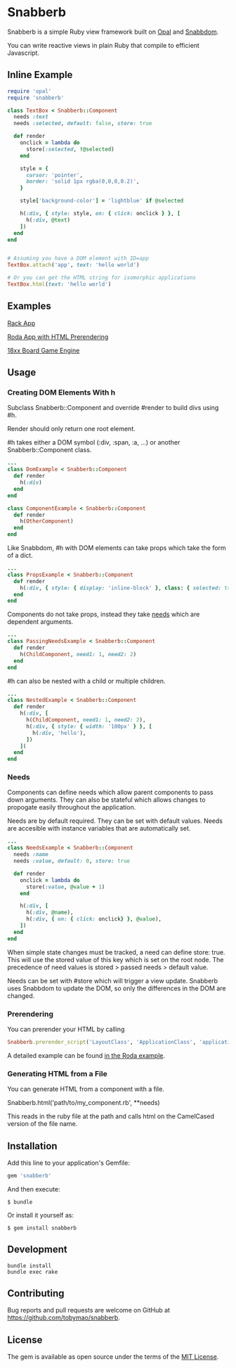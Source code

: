 # Snabberb

Snabberb is a simple Ruby view framework built on [Opal](https://github.com/opal/opal) and [Snabbdom](https://github.com/snabbdom/snabbdom).

You can write reactive views in plain Ruby that compile to efficient Javascript.

## Inline Example

```ruby
require 'opal'
require 'snabberb'

class TextBox < Snabberb::Component
  needs :text
  needs :selected, default: false, store: true

  def render
    onclick = lambda do
      store(:selected, !@selected)
    end

    style = {
      cursor: 'pointer',
      border: 'solid 1px rgba(0,0,0,0.2)',
    }

    style['background-color'] = 'lightblue' if @selected

    h(:div, { style: style, on: { click: onclick } }, [
      h(:div, @text)
    ])
  end
end


# Assuming you have a DOM element with ID=app
TextBox.attach('app', text: 'hello world')

# Or you can get the HTML string for isomorphic applications
TextBox.html(text: 'hello world')
```

## Examples
[Rack App](examples/rack)

[Roda App with HTML Prerendering](examples/roda)

[18xx Board Game Engine](https://github.com/tobymao/18xx)

## Usage

### Creating DOM Elements With h

Subclass Snabberb::Component and override #render to build divs using \#h.

Render should only return one root element.

\#h takes either a DOM symbol (:div, :span, :a, ...) or another Snabberb::Component class.

```ruby
...
class DomExample < Snabberb::Component
  def render
    h(:div)
  end
end

class ComponentExample < Snabberb::Component
  def render
    h(OtherComponent)
  end
end
```

Like Snabbdom, \#h with DOM elements can take props which take the form of a dict.

```ruby
...
class PropsExample < Snabberb::Component
  def render
    h(:div, { style: { display: 'inline-block' }, class: { selected: true } })
  end
end
```

Components do not take props, instead they take [needs](#Needs) which are dependent arguments.

```ruby
...
class PassingNeedsExample < Snabberb::Component
  def render
    h(ChildComponent, need1: 1, need2: 2)
  end
end
```

\#h can also be nested with a child or multiple children.

```ruby
...
class NestedExample < Snabberb::Component
  def render
    h(:div, [
      h(ChildComponent, need1: 1, need2: 2),
      h(:div, { style: { width: '100px' } }, [
        h(:div, 'hello'),
      ])
    ](
  end
end
```

### Needs

Components can define needs which allow parent components to pass down arguments. They can also be stateful which allows changes to propogate easily throughout the application.

Needs are by default required. They can be set with default values. Needs are accesible with instance variables that are automatically set.

```ruby
...
class NeedsExample < Snabberb::Component
  needs :name
  needs :value, default: 0, store: true

  def render
    onclick = lambda do
      store(:value, @value + 1)
    end

    h(:div, [
      h(:div, @name),
      h(:div, { on: { click: onclick} }, @value),
    ])
  end
end
```

When simple state changes must be tracked, a need can define store: true. This will use the stored value of this key which is set on the root node.
The precedence of need values is stored > passed needs > default value.

Needs can be set with #store which will trigger a view update. Snabberb uses Snabbdom to update the DOM, so only the differences in the DOM are changed.

### Prerendering

You can prerender your HTML by calling

```ruby
Snabberb.prerender_script('LayoutClass', 'ApplicationClass', 'application_id', javascript_include_tags: '', **needs)
```

A detailed example can be found [in the Roda example](examples/roda).

### Generating HTML from a File

You can generate HTML from a component with a file.

Snabberb.html('path/to/my\_component.rb', **needs)

This reads in the ruby file at the path and calls html on the CamelCased version of the file name.

## Installation

Add this line to your application's Gemfile:

```ruby
gem 'snabberb'
```

And then execute:

    $ bundle

Or install it yourself as:

    $ gem install snabberb

## Development

```
bundle install
bundle exec rake
```
## Contributing

Bug reports and pull requests are welcome on GitHub at https://github.com/tobymao/snabberb.

## License

The gem is available as open source under the terms of the [MIT License](https://opensource.org/licenses/MIT).
